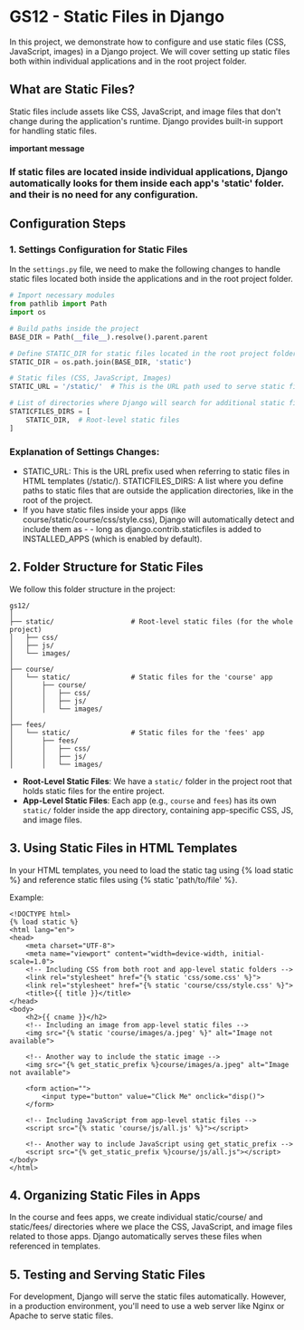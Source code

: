 # GS12 - Static Files in Django

In this project, we demonstrate how to configure and use static files (CSS, JavaScript, images) in a Django project. We will cover setting up static files both within individual applications and in the root project folder.

## What are Static Files?

Static files include assets like CSS, JavaScript, and image files that don't change during the application's runtime. Django provides built-in support for handling static files.

**important message**
### If static files are located inside individual applications, Django automatically looks for them inside each app's 'static' folder. and their is no need for any configuration.

## Configuration Steps

### 1. Settings Configuration for Static Files

In the `settings.py` file, we need to make the following changes to handle static files located both inside the applications and in the root project folder.

```python
# Import necessary modules
from pathlib import Path
import os

# Build paths inside the project
BASE_DIR = Path(__file__).resolve().parent.parent

# Define STATIC_DIR for static files located in the root project folder
STATIC_DIR = os.path.join(BASE_DIR, 'static')

# Static files (CSS, JavaScript, Images)
STATIC_URL = '/static/'  # This is the URL path used to serve static files

# List of directories where Django will search for additional static files
STATICFILES_DIRS = [
    STATIC_DIR,  # Root-level static files
]

```
### Explanation of Settings Changes:
* STATIC_URL: This is the URL prefix used when referring to static files in HTML templates (/static/).
 STATICFILES_DIRS: A list where you define paths to static files that are outside the application directories, like in the root of the project.
* If you have static files inside your apps (like course/static/course/css/style.css), Django will automatically detect and include them as  - - long as django.contrib.staticfiles is added to INSTALLED_APPS (which is enabled by default).

## 2. Folder Structure for Static Files
We follow this folder structure in the project:

```
gs12/
│
├── static/                   # Root-level static files (for the whole project)
│   ├── css/
│   ├── js/
│   └── images/
│
├── course/
│   └── static/               # Static files for the 'course' app
│       ├── course/
│       │   ├── css/
│       │   ├── js/
│       │   └── images/
│
├── fees/
│   └── static/               # Static files for the 'fees' app
│       ├── fees/
│       │   ├── css/
│       │   ├── js/
│       │   └── images/

```
* **Root-Level Static Files**: We have a `static/` folder in the project root that holds static files for the entire project.
* **App-Level Static Files**: Each app (e.g., `course` and `fees`) has its own `static/` folder inside the app directory, containing app-specific CSS, JS, and image files.


## 3. Using Static Files in HTML Templates
In your HTML templates, you need to load the static tag using {% load static %} and reference static files using {% static 'path/to/file' %}.

Example:

```
<!DOCTYPE html>
{% load static %}
<html lang="en">
<head>
    <meta charset="UTF-8">
    <meta name="viewport" content="width=device-width, initial-scale=1.0">
    <!-- Including CSS from both root and app-level static folders -->
    <link rel="stylesheet" href="{% static 'css/some.css' %}">
    <link rel="stylesheet" href="{% static 'course/css/style.css' %}">
    <title>{{ title }}</title>
</head>
<body>
    <h2>{{ cname }}</h2>
    <!-- Including an image from app-level static files -->
    <img src="{% static 'course/images/a.jpeg' %}" alt="Image not available">
    
    <!-- Another way to include the static image -->
    <img src="{% get_static_prefix %}course/images/a.jpeg" alt="Image not available">
    
    <form action="">
        <input type="button" value="Click Me" onclick="disp()">
    </form>

    <!-- Including JavaScript from app-level static files -->
    <script src="{% static 'course/js/all.js' %}"></script>
    
    <!-- Another way to include JavaScript using get_static_prefix -->
    <script src="{% get_static_prefix %}course/js/all.js"></script>
</body>
</html>
```

## 4. Organizing Static Files in Apps
In the course and fees apps, we create individual static/course/ and static/fees/ directories where we place the CSS, JavaScript, and image files related to those apps. Django automatically serves these files when referenced in templates.

## 5. Testing and Serving Static Files
For development, Django will serve the static files automatically. However, in a production environment, you'll need to use a web server like Nginx or Apache to serve static files.